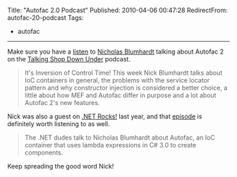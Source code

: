 Title: "Autofac 2.0 Podcast"
Published: 2010-04-06 00:47:28
RedirectFrom: autofac-20-podcast
Tags:
  - autofac
---
Make sure you have a [listen](http://www.talkingshopdownunder.com/2010/04/episode-8-nick-blumhardt-and-autofac-20.html) to [Nicholas Blumhardt](http://nblumhardt.com/) talking about Autofac 2 on the [Talking Shop Down Under](http://www.talkingshopdownunder.com/) podcast.

> It's Inversion of Control Time! This week Nick Blumhardt talks about IoC containers in general, the problems with the service locator pattern and why constructor injection is considered a better choice, a little about how MEF and Autofac differ in purpose and a lot about Autofac 2's new features.

Nick was also a guest on [.NET Rocks!](http://www.dotnetrocks.com/) last year, and that
[episode](http://www.dotnetrocks.com/default.aspx?showNum=450) is definitely worth listening to as well.

> The .NET dudes talk to Nicholas Blumhardt about Autofac, an IoC container that uses lambda expressions in C\# 3.0 to create components.

Keep spreading the good word Nick!
